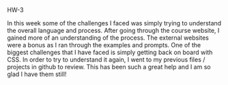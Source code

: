 HW-3

In this week some of the challenges I faced was simply trying to understand the overall language and process.
After going through the course website, I gained more of an understanding of the process. The external websites
were a bonus as I ran through the examples and prompts. One of the biggest challenges that I have faced is simply
getting back on board with CSS. In order to try to understand it again, I went to my previous files / projects in
github to review. This has been such a great help and I am so glad I have them still!
